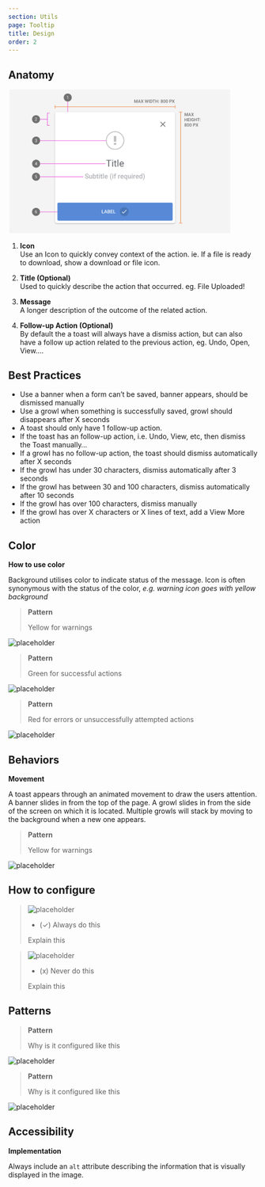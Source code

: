 ```yaml
---
section: Utils
page: Tooltip
title: Design
order: 2
---
```


## Anatomy

<novo-grid columns="2" align="start" gap="2rem">

<img src="assets/images/ModalAnatomy.png" width="450">

<div>

1. **Icon**<br>
   Use an Icon to quickly convey context of the action. ie. If a file is ready to download, show a download or file icon.

1. **Title (Optional)**<br>
   Used to quickly describe the action that occurred. eg. File Uploaded!

1. **Message**<br>
   A longer description of the outcome of the related action.

1. **Follow-up Action (Optional)**<br>
   By default the a toast will always have a dismiss action, but can also have a follow up action related to the previous action, eg. Undo, Open, View....

</div>
</novo-grid>

## Best Practices

- Use a banner when a form can’t be saved, banner appears, should be dismissed manually
- Use a growl when something is successfully saved, growl should disappears after X seconds
- A toast should only have 1 follow-up action.
- If the toast has an follow-up action, i.e. Undo, View, etc, then dismiss the Toast manually…
- If a growl has no follow-up action, the toast should dismiss automatically after X seconds
- If the growl has under 30 characters, dismiss automatically after 3 seconds
- If the growl has between 30 and 100 characters, dismiss automatically after 10 seconds
- If the growl has over 100 characters, dismiss manually
- If the growl has over X characters or X lines of text, add a View More action

## Color

**How to use color**

Background utilises color to indicate status of the message. Icon is often synonymous with the status of the color, _e.g. warning icon goes with yellow background_

<novo-grid columns="2" align="start" gap="2rem">

> **Pattern**
>
> Yellow for warnings

![placeholder](https://via.placeholder.com/350x250)

> **Pattern**
>
> Green for successful actions

![placeholder](https://via.placeholder.com/350x250)

> **Pattern**
>
> Red for errors or unsuccessfully attempted actions

![placeholder](https://via.placeholder.com/350x250)

</novo-grid>

## Behaviors

**Movement**

A toast appears through an animated movement to draw the users attention. A banner slides in from the top of the page. A growl slides in from the side of the screen on which it is located. Multiple growls will stack by moving to the background when a new one appears.

<novo-grid columns="2" align="start" gap="2rem">

> **Pattern**
>
> Yellow for warnings

![placeholder](https://via.placeholder.com/350x250)

</novo-grid>

## How to configure

<novo-grid columns="2" align="start" gap="2rem">

> ![placeholder](https://via.placeholder.com/350x250)
>
> - (✓) Always do this
>
> Explain this

> ![placeholder](https://via.placeholder.com/350x250)
>
> - (x) Never do this
>
> Explain this

</novo-grid>

## Patterns

<novo-grid columns="2" align="start" gap="2rem">

> **Pattern**
>
> Why is it configured like this

![placeholder](https://via.placeholder.com/350x250)

> **Pattern**
>
> Why is it configured like this

![placeholder](https://via.placeholder.com/350x250)

</novo-grid>

## Accessibility

**Implementation**

Always include an `alt` attribute describing the information that is visually displayed in the image.
